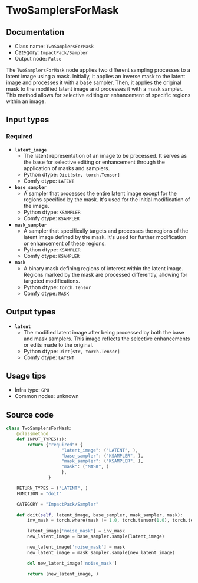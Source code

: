 # TwoSamplersForMask
## Documentation
- Class name: `TwoSamplersForMask`
- Category: `ImpactPack/Sampler`
- Output node: `False`

The `TwoSamplersForMask` node applies two different sampling processes to a latent image using a mask. Initially, it applies an inverse mask to the latent image and processes it with a base sampler. Then, it applies the original mask to the modified latent image and processes it with a mask sampler. This method allows for selective editing or enhancement of specific regions within an image.
## Input types
### Required
- **`latent_image`**
    - The latent representation of an image to be processed. It serves as the base for selective editing or enhancement through the application of masks and samplers.
    - Python dtype: `Dict[str, torch.Tensor]`
    - Comfy dtype: `LATENT`
- **`base_sampler`**
    - A sampler that processes the entire latent image except for the regions specified by the mask. It's used for the initial modification of the image.
    - Python dtype: `KSAMPLER`
    - Comfy dtype: `KSAMPLER`
- **`mask_sampler`**
    - A sampler that specifically targets and processes the regions of the latent image defined by the mask. It's used for further modification or enhancement of these regions.
    - Python dtype: `KSAMPLER`
    - Comfy dtype: `KSAMPLER`
- **`mask`**
    - A binary mask defining regions of interest within the latent image. Regions marked by the mask are processed differently, allowing for targeted modifications.
    - Python dtype: `torch.Tensor`
    - Comfy dtype: `MASK`
## Output types
- **`latent`**
    - The modified latent image after being processed by both the base and mask samplers. This image reflects the selective enhancements or edits made to the original.
    - Python dtype: `Dict[str, torch.Tensor]`
    - Comfy dtype: `LATENT`
## Usage tips
- Infra type: `GPU`
- Common nodes: unknown


## Source code
```python
class TwoSamplersForMask:
    @classmethod
    def INPUT_TYPES(s):
        return {"required": {
                     "latent_image": ("LATENT", ),
                     "base_sampler": ("KSAMPLER", ),
                     "mask_sampler": ("KSAMPLER", ),
                     "mask": ("MASK", )
                     },
                }

    RETURN_TYPES = ("LATENT", )
    FUNCTION = "doit"

    CATEGORY = "ImpactPack/Sampler"

    def doit(self, latent_image, base_sampler, mask_sampler, mask):
        inv_mask = torch.where(mask != 1.0, torch.tensor(1.0), torch.tensor(0.0))

        latent_image['noise_mask'] = inv_mask
        new_latent_image = base_sampler.sample(latent_image)

        new_latent_image['noise_mask'] = mask
        new_latent_image = mask_sampler.sample(new_latent_image)

        del new_latent_image['noise_mask']

        return (new_latent_image, )

```
